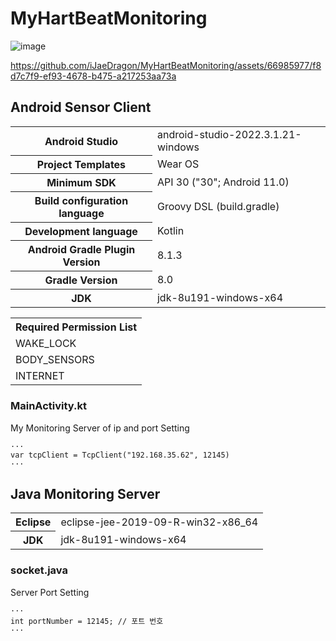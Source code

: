 # MyHartBeatMonitoring

![image](https://github.com/iJaeDragon/MyHartBeatMonitoring/assets/66985977/e644c5a9-2157-4a18-a94c-771005fc0281)

https://github.com/iJaeDragon/MyHartBeatMonitoring/assets/66985977/f8d7c7f9-ef93-4678-b475-a217253aa73a

## Android Sensor Client

<table>
    <tr>
        <th>Android Studio</th>
        <td>android-studio-2022.3.1.21-windows</td>
    </tr>
    <tr>
        <th>Project Templates</th>
        <td>Wear OS</td>
    </tr>
    <tr>
        <th>Minimum SDK</th>
        <td>API 30  ("30"; Android 11.0)</td>
    </tr>
    <tr>
        <th>Build configuration language</th>
        <td>Groovy DSL (build.gradle)</td>
    </tr>
    <tr>
        <th>Development language</th>
        <td>Kotlin</td>
    </tr>
    <tr>
        <th>Android Gradle Plugin Version</th>
        <td>8.1.3</td>
    </tr>
    <tr>
        <th>Gradle Version</th>
        <td>8.0</td>
    </tr>
    <tr>
        <th>JDK</th>
        <td>jdk-8u191-windows-x64</td>
    </tr>
</table>

<table>
    <tr>
        <th>
            Required Permission List
        </th>
    </tr>
    <tr>
        <td>
            WAKE_LOCK
        </td>
    </tr>
    <tr>
        <td>
            BODY_SENSORS
        </td>
    </tr>
    <tr>
        <td>
            INTERNET
        </td>
    </tr>
</table>


### MainActivity.kt

My Monitoring Server of ip and port Setting

```
···
var tcpClient = TcpClient("192.168.35.62", 12145)
···
```

## Java Monitoring Server

<table>
    <tr>
        <th>Eclipse</th>
        <td>eclipse-jee-2019-09-R-win32-x86_64</td>
    </tr>
    <tr>
        <th>JDK</th>
        <td>jdk-8u191-windows-x64</td>
    </tr>
</table>


### socket.java

Server Port Setting

```
···
int portNumber = 12145; // 포트 번호
···
```